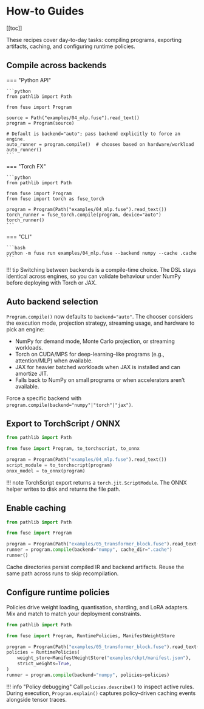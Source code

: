 # How-to Guides

[[toc]]

These recipes cover day-to-day tasks: compiling programs, exporting artifacts, caching, and configuring runtime policies.

## Compile across backends

=== "Python API"

    ```python
    from pathlib import Path

    from fuse import Program

    source = Path("examples/04_mlp.fuse").read_text()
    program = Program(source)

    # Default is backend="auto"; pass backend explicitly to force an engine.
    auto_runner = program.compile()  # chooses based on hardware/workload
    auto_runner()
    ```

=== "Torch FX"

    ```python
    from pathlib import Path

    from fuse import Program
    from fuse import torch as fuse_torch

    program = Program(Path("examples/04_mlp.fuse").read_text())
    torch_runner = fuse_torch.compile(program, device="auto")
    torch_runner()
    ```

=== "CLI"

    ```bash
    python -m fuse run examples/04_mlp.fuse --backend numpy --cache .cache
    ```

!!! tip
    Switching between backends is a compile-time choice. The DSL stays identical across engines, so you can validate behaviour under NumPy before deploying with Torch or JAX.

## Auto backend selection

`Program.compile()` now defaults to `backend="auto"`. The chooser considers the execution mode, projection strategy, streaming usage, and hardware to pick an engine:

- NumPy for demand mode, Monte Carlo projection, or streaming workloads.
- Torch on CUDA/MPS for deep-learning–like programs (e.g., attention/MLP) when available.
- JAX for heavier batched workloads when JAX is installed and can amortize JIT.
- Falls back to NumPy on small programs or when accelerators aren’t available.

Force a specific backend with `program.compile(backend="numpy"|"torch"|"jax")`.

## Export to TorchScript / ONNX

```python
from pathlib import Path

from fuse import Program, to_torchscript, to_onnx

program = Program(Path("examples/04_mlp.fuse").read_text())
script_module = to_torchscript(program)
onxx_model = to_onnx(program)
```

!!! note
    TorchScript export returns a `torch.jit.ScriptModule`. The ONNX helper writes to disk and returns the file path.

## Enable caching

```python
from pathlib import Path

from fuse import Program

program = Program(Path("examples/05_transformer_block.fuse").read_text())
runner = program.compile(backend="numpy", cache_dir=".cache")
runner()
```

Cache directories persist compiled IR and backend artifacts. Reuse the same path across runs to skip recompilation.

## Configure runtime policies

Policies drive weight loading, quantisation, sharding, and LoRA adapters. Mix and match to match your deployment constraints.

```python
from pathlib import Path

from fuse import Program, RuntimePolicies, ManifestWeightStore

program = Program(Path("examples/05_transformer_block.fuse").read_text())
policies = RuntimePolicies(
    weight_store=ManifestWeightStore("examples/ckpt/manifest.json"),
    strict_weights=True,
)
runner = program.compile(backend="numpy", policies=policies)
```

!!! info "Policy debugging"
    Call `policies.describe()` to inspect active rules. During execution, `Program.explain()` captures policy-driven caching events alongside tensor traces.
